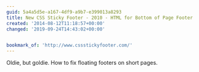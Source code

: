 ```yaml
---
guid: 5a4a5d5e-a167-4df9-a9b7-e399013a8293
title: New CSS Sticky Footer - 2010 - HTML for Bottom of Page Footer
created: '2014-08-12T11:18:57+00:00'
changed: '2019-09-24T14:43:02+00:00'


bookmark_of: 'http://www.cssstickyfooter.com/'
---
```



Oldie, but goldie. How to fix floating footers on short pages.
